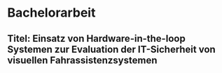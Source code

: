 # Bachelorarbeit

## Titel: Einsatz von Hardware-in-the-loop Systemen zur Evaluation der IT-Sicherheit von visuellen Fahrassistenzsystemen
